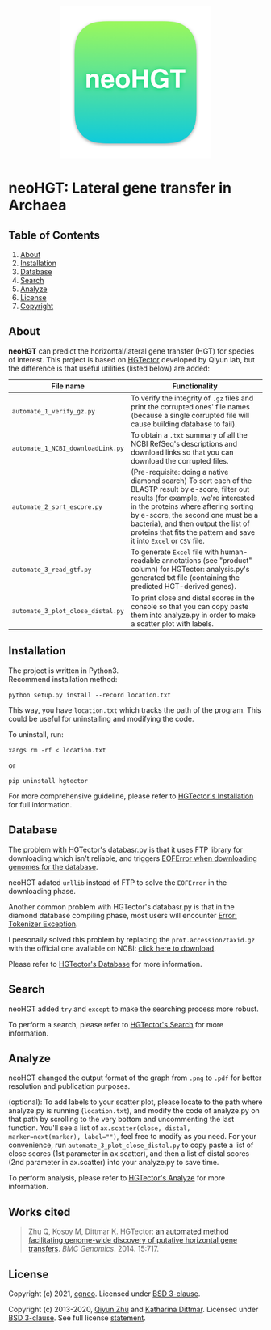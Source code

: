 
<p align="center">
	<a href="https://github.com/cgneo/neoHGT">
		<img src="./neoHGT.png" width="300">
	</a><br>
</p>

# neoHGT: Lateral gene transfer in Archaea


## Table of Contents
1. [About](#about)
2. [Installation](#installation)
3. [Database](#database)
4. [Search](#search)
5. [Analyze](#analyze)
6. [License](#license)
7. [Copyright](#copyright)

## About
**neoHGT** can predict the horizontal/lateral gene transfer (HGT) for species of interest. This project is based on [HGTector](https://github.com/qiyunlab/HGTector) developed by Qiyun lab, but the difference is that useful utilities (listed below) are added:

File name | Functionality
--- | ---
`automate_1_verify_gz.py` | To verify the integrity of `.gz` files and print the corrupted ones' file names (because a single corrupted file will cause building database to fail).
`automate_1_NCBI_downloadLink.py` | To obtain a `.txt` summary of all the NCBI RefSeq's descriptions and download links so that you can download the corrupted files.
`automate_2_sort_escore.py` | (Pre-requisite: doing a native diamond search) To sort each of the BLASTP result by e-score, filter out results (for example, we're interested in the proteins where aftering sorting by e-score, the second one must be a bacteria), and then output the list of proteins that fits the pattern and save it into `Excel` or `CSV` file.
`automate_3_read_gtf.py` | To generate `Excel` file with human-readable annotations (see "product" column) for HGTector: analysis.py's generated txt file (containing the predicted HGT-derived genes).
`automate_3_plot_close_distal.py` | To print close and distal scores in the console so that you can copy paste them into analyze.py in order to make a scatter plot with labels.

  


## Installation
The project is written in Python3.<br>
Recommend installation method:

```
python setup.py install --record location.txt
```
This way, you have `location.txt` which tracks the path of the program.
This could be useful for uninstalling and modifying the code.

To uninstall, run:
```
xargs rm -rf < location.txt
```
or
```
pip uninstall hgtector
```



For more comprehensive guideline, please refer to [HGTector's Installation](https://github.com/qiyunlab/HGTector/blob/master/doc/install.md) for full information.



## Database

The problem with HGTector's databasr.py is that it uses FTP library for downloading which isn't reliable, and triggers [EOFError when downloading genomes for the database](https://github.com/qiyunlab/HGTector/issues/74).

neoHGT adated `urllib` instead of FTP to solve the `EOFError` in the downloading phase.



Another common problem with HGTector's databasr.py is that in the diamond database compiling phase, most users will encounter [Error: Tokenizer Exception](https://github.com/qiyunlab/HGTector/issues/76).

I personally solved this problem by replacing the `prot.accession2taxid.gz` with the official one avaliable on NCBI: [click here to download](ftp://ftp.ncbi.nlm.nih.gov/pub/taxonomy/accession2taxid/prot.accession2taxid.gz).


Please refer to [HGTector's Database](https://github.com/qiyunlab/HGTector/blob/master/doc/database.md) for more information.



## Search

neoHGT added `try` and `except` to make the searching process more robust.

To perform a search, please refer to [HGTector's Search](https://github.com/qiyunlab/HGTector/blob/master/doc/search.md) for more information.



## Analyze

neoHGT changed the output format of the graph from `.png` to `.pdf` for better resolution and publication purposes.

(optional): To add labels to your scatter plot, please locate to the path where analyze.py is running (`location.txt`), and modify the code of analyze.py on that path by scrolling to the very bottom and uncommenting the last function. You'll see a list of `ax.scatter(close, distal, marker=next(marker), label="")`, feel free to modify as you need.
For your convenience, run `automate_3_plot_close_distal.py` to copy paste a list of close scores (1st parameter in ax.scatter), and then a list of distal scores (2nd parameter in ax.scatter) into your analyze.py to save time.

To perform analysis, please refer to [HGTector's Analyze](https://github.com/qiyunlab/HGTector/blob/master/doc/analyze.md) for more information.



## Works cited

> Zhu Q, Kosoy M, Dittmar K. HGTector: [an automated method facilitating genome-wide discovery of putative horizontal gene transfers](https://bmcgenomics.biomedcentral.com/articles/10.1186/1471-2164-15-717). *BMC Genomics*. 2014. 15:717.

## License

Copyright (c) 2021, [cgneo](https://github.com/cgneo). Licensed under [BSD 3-clause](http://opensource.org/licenses/BSD-3-Clause).


Copyright (c) 2013-2020, [Qiyun Zhu](mailto:qiyunzhu@gmail.com) and [Katharina Dittmar](mailto:katharinad@gmail.com). Licensed under [BSD 3-clause](http://opensource.org/licenses/BSD-3-Clause). See full license [statement](LICENSE).